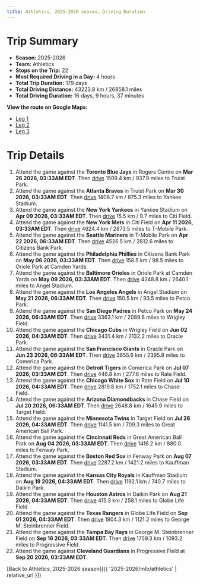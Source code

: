 ```yaml
---
title: Athletics, 2025-2026 season, Driving Duration
---
```


# Trip Summary
- **Season:** 2025-2026
- **Team:** Athletics
- **Stops on the Trip:** 22
- **Most Required Driving in a Day:** 4 hours
- **Total Trip Duration:** 179 days
- **Total Driving Distance:** 43223.8 km / 26858.1 miles
- **Total Driving Duration:** 16 days, 9 hours, 37 minutes

**View the route on Google Maps:**
- [Leg 1](https://www.google.com/maps/dir/Rogers+Centre+Toronto/Truist+Park+Atlanta/Yankee+Stadium+Bronx/Citi+Field+Flushing/T-Mobile+Park+Seattle/Citizens+Bank+Park+Philadelphia/Oriole+Park+at+Camden+Yards+Baltimore/Angel+Stadium+Anaheim/Petco+Park+San+Diego/Wrigley+Field+Chicago)
- [Leg 2](https://www.google.com/maps/dir/Wrigley+Field+Chicago/Oracle+Park+San+Francisco/Comerica+Park+Detroit/Rate+Field+Chicago/Chase+Field+Phoenix/Target+Field+Minneapolis/Great+American+Ball+Park+Cincinnati/Fenway+Park+Boston/Kauffman+Stadium+Kansas+City/Daikin+Park+Houston)
- [Leg 3](https://www.google.com/maps/dir/Daikin+Park+Houston/Globe+Life+Field+Arlington/George+M.+Steinbrenner+Field+Tampa/Progressive+Field+Cleveland)

# Trip Details
1. Attend the game against the **Toronto Blue Jays** in Rogers Centre on **Mar 26 2026, 03:33AM EDT**. Then [drive](https://www.google.com/maps/dir/Rogers+Centre+Toronto/Truist+Park+Atlanta) 1509.4 km / 937.9 miles to Truist Park.
2. Attend the game against the **Atlanta Braves** in Truist Park on **Mar 30 2026, 03:33AM EDT**. Then [drive](https://www.google.com/maps/dir/Truist+Park+Atlanta/Yankee+Stadium+Bronx) 1408.7 km / 875.3 miles to Yankee Stadium.
3. Attend the game against the **New York Yankees** in Yankee Stadium on **Apr 09 2026, 03:33AM EDT**. Then [drive](https://www.google.com/maps/dir/Yankee+Stadium+Bronx/Citi+Field+Flushing) 15.5 km / 9.7 miles to Citi Field.
4. Attend the game against the **New York Mets** in Citi Field on **Apr 11 2026, 03:33AM EDT**. Then [drive](https://www.google.com/maps/dir/Citi+Field+Flushing/T-Mobile+Park+Seattle) 4624.4 km / 2873.5 miles to T-Mobile Park.
5. Attend the game against the **Seattle Mariners** in T-Mobile Park on **Apr 22 2026, 06:33AM EDT**. Then [drive](https://www.google.com/maps/dir/T-Mobile+Park+Seattle/Citizens+Bank+Park+Philadelphia) 4526.5 km / 2812.6 miles to Citizens Bank Park.
6. Attend the game against the **Philadelphia Phillies** in Citizens Bank Park on **May 06 2026, 03:33AM EDT**. Then [drive](https://www.google.com/maps/dir/Citizens+Bank+Park+Philadelphia/Oriole+Park+at+Camden+Yards+Baltimore) 158.5 km / 98.5 miles to Oriole Park at Camden Yards.
7. Attend the game against the **Baltimore Orioles** in Oriole Park at Camden Yards on **May 09 2026, 03:33AM EDT**. Then [drive](https://www.google.com/maps/dir/Oriole+Park+at+Camden+Yards+Baltimore/Angel+Stadium+Anaheim) 4248.8 km / 2640.1 miles to Angel Stadium.
8. Attend the game against the **Los Angeles Angels** in Angel Stadium on **May 21 2026, 06:33AM EDT**. Then [drive](https://www.google.com/maps/dir/Angel+Stadium+Anaheim/Petco+Park+San+Diego) 150.5 km / 93.5 miles to Petco Park.
9. Attend the game against the **San Diego Padres** in Petco Park on **May 24 2026, 06:33AM EDT**. Then [drive](https://www.google.com/maps/dir/Petco+Park+San+Diego/Wrigley+Field+Chicago) 3363.1 km / 2089.8 miles to Wrigley Field.
10. Attend the game against the **Chicago Cubs** in Wrigley Field on **Jun 02 2026, 04:33AM EDT**. Then [drive](https://www.google.com/maps/dir/Wrigley+Field+Chicago/Oracle+Park+San+Francisco) 3431.4 km / 2132.2 miles to Oracle Park.
11. Attend the game against the **San Francisco Giants** in Oracle Park on **Jun 23 2026, 06:33AM EDT**. Then [drive](https://www.google.com/maps/dir/Oracle+Park+San+Francisco/Comerica+Park+Detroit) 3855.6 km / 2395.8 miles to Comerica Park.
12. Attend the game against the **Detroit Tigers** in Comerica Park on **Jul 07 2026, 03:33AM EDT**. Then [drive](https://www.google.com/maps/dir/Comerica+Park+Detroit/Rate+Field+Chicago) 446.8 km / 277.6 miles to Rate Field.
13. Attend the game against the **Chicago White Sox** in Rate Field on **Jul 10 2026, 04:33AM EDT**. Then [drive](https://www.google.com/maps/dir/Rate+Field+Chicago/Chase+Field+Phoenix) 2819.8 km / 1752.1 miles to Chase Field.
14. Attend the game against the **Arizona Diamondbacks** in Chase Field on **Jul 20 2026, 06:33AM EDT**. Then [drive](https://www.google.com/maps/dir/Chase+Field+Phoenix/Target+Field+Minneapolis) 2648.8 km / 1645.9 miles to Target Field.
15. Attend the game against the **Minnesota Twins** in Target Field on **Jul 26 2026, 04:33AM EDT**. Then [drive](https://www.google.com/maps/dir/Target+Field+Minneapolis/Great+American+Ball+Park+Cincinnati) 1141.5 km / 709.3 miles to Great American Ball Park.
16. Attend the game against the **Cincinnati Reds** in Great American Ball Park on **Aug 04 2026, 03:33AM EDT**. Then [drive](https://www.google.com/maps/dir/Great+American+Ball+Park+Cincinnati/Fenway+Park+Boston) 1416.2 km / 880.0 miles to Fenway Park.
17. Attend the game against the **Boston Red Sox** in Fenway Park on **Aug 07 2026, 03:33AM EDT**. Then [drive](https://www.google.com/maps/dir/Fenway+Park+Boston/Kauffman+Stadium+Kansas+City) 2287.2 km / 1421.2 miles to Kauffman Stadium.
18. Attend the game against the **Kansas City Royals** in Kauffman Stadium on **Aug 19 2026, 04:33AM EDT**. Then [drive](https://www.google.com/maps/dir/Kauffman+Stadium+Kansas+City/Daikin+Park+Houston) 1192.1 km / 740.7 miles to Daikin Park.
19. Attend the game against the **Houston Astros** in Daikin Park on **Aug 21 2026, 04:33AM EDT**. Then [drive](https://www.google.com/maps/dir/Daikin+Park+Houston/Globe+Life+Field+Arlington) 415.3 km / 258.1 miles to Globe Life Field.
20. Attend the game against the **Texas Rangers** in Globe Life Field on **Sep 01 2026, 04:33AM EDT**. Then [drive](https://www.google.com/maps/dir/Globe+Life+Field+Arlington/George+M.+Steinbrenner+Field+Tampa) 1804.3 km / 1121.2 miles to George M. Steinbrenner Field.
21. Attend the game against the **Tampa Bay Rays** in George M. Steinbrenner Field on **Sep 16 2026, 03:33AM EDT**. Then [drive](https://www.google.com/maps/dir/George+M.+Steinbrenner+Field+Tampa/Progressive+Field+Cleveland) 1759.3 km / 1093.2 miles to Progressive Field.
22. Attend the game against **Cleveland Guardians** in Progressive Field at **Sep 20 2026, 03:33AM EDT**.

[Back to Athletics, 2025-2026 season]({{ '2025-2026/mlb/athletics' | relative_url }})
